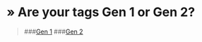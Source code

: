 # » Are your tags Gen 1 or Gen 2?

>###[Gen 1](https://zillionmuffin.github.io/Docs/nfc/skylanders/writing-tags/android/Gen1/)
>###[Gen 2](https://zillionmuffin.github.io/Docs/nfc/skylanders/writing-tags/android/Gen2/)

